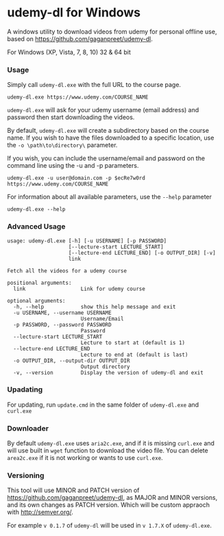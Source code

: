# udemy-dl for Windows
A windows utility to download videos from udemy for personal offline use, based on <https://github.com/gaganpreet/udemy-dl>.

For Windows (XP, Vista, 7, 8, 10) 32 & 64 bit

### Usage

Simply call `udemy-dl.exe` with the full URL to the course page.
```
udemy-dl.exe https://www.udemy.com/COURSE_NAME
```
`udemy-dl.exe` will ask for your udemy username (email address) and password then start downloading the videos.

By default, `udemy-dl.exe` will create a subdirectory based on the course name.  If you wish to have the files downloaded to a specific location, use the `-o \path\to\directory\` parameter.

If you wish, you can include the username/email and password on the command line using the -u and -p parameters.

```
udemy-dl.exe -u user@domain.com -p $ecRe7w0rd https://www.udemy.com/COURSE_NAME
```

For information about all available parameters, use the `--help` parameter
```
udemy-dl.exe --help
```

### Advanced Usage

```
usage: udemy-dl.exe [-h] [-u USERNAME] [-p PASSWORD]
                    [--lecture-start LECTURE_START]
                    [--lecture-end LECTURE_END] [-o OUTPUT_DIR] [-v]
                    link

Fetch all the videos for a udemy course

positional arguments:
  link                  Link for udemy course

optional arguments:
  -h, --help            show this help message and exit
  -u USERNAME, --username USERNAME
                        Username/Email
  -p PASSWORD, --password PASSWORD
                        Password
  --lecture-start LECTURE_START
                        Lecture to start at (default is 1)
  --lecture-end LECTURE_END
                        Lecture to end at (default is last)
  -o OUTPUT_DIR, --output-dir OUTPUT_DIR
                        Output directory
  -v, --version         Display the version of udemy-dl and exit
```


### Upadating

For updating, run `update.cmd` in the same folder of `udemy-dl.exe` and `curl.exe`

### Downloader 
By default `udemy-dl.exe` uses `aria2c.exe`, and if it is missing `curl.exe` and will use built in `wget` function to download the video file. You can delete `area2c.exe` if it is not working or wants to use `curl.exe`.

### Versioning 
This tool will use  MINOR and PATCH version of <https://github.com/gaganpreet/udemy-dl>, as MAJOR and MINOR versions, and its own changes as PATCH version. Which will be custom appraoch with <http://semver.org/>.

For example `v 0.1.7` of `udemy-dl` will be used in `v 1.7.X` of `udemy-dl.exe`.